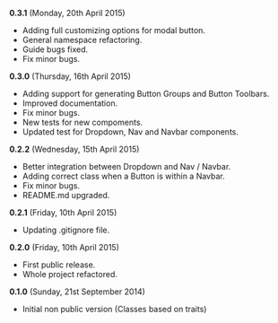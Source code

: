 **0.3.1** (Monday, 20th April 2015)

* Adding full customizing options for modal button.
* General namespace refactoring.
* Guide bugs fixed.
* Fix minor bugs.

**0.3.0** (Thursday, 16th April 2015)

* Adding support for generating Button Groups and Button Toolbars.
* Improved documentation.
* Fix minor bugs.
* New tests for new compoments.
* Updated test for Dropdown, Nav and Navbar components.

**0.2.2** (Wednesday, 15th April 2015)

* Better integration between Dropdown and Nav / Navbar.
* Adding correct class when a Button is within a Navbar.
* Fix minor bugs.
* README.md upgraded.

**0.2.1** (Friday, 10th April 2015)

* Updating .gitignore file.

**0.2.0** (Friday, 10th April 2015)

* First public release.
* Whole project refactored.

**0.1.0** (Sunday, 21st September 2014)

* Initial non public version (Classes based on traits)
